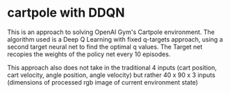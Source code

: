 # cartpole with DDQN

This is an approach to solving OpenAI Gym's Cartpole environment. The algorithm used is a Deep Q Learning with fixed q-targets approach, using a second target neural net to find the optimal q values. The Target net recopies the weights of the policy net every 10 episodes.

This approach also does not take in the traditional 4 inputs (cart position, cart velocity, angle position, angle velocity) but rather 40 x 90 x 3 inputs (dimensions of processed rgb image of current environment state)
